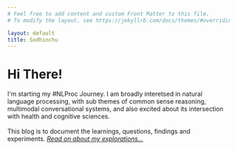 ```yaml
---
# Feel free to add content and custom Front Matter to this file.
# To modify the layout, see https://jekyllrb.com/docs/themes/#overriding-theme-defaults

layout: default
title: Sodhinchu
---
```


<div class="blurb">
	<h1>Hi There!</h1>
	<p>I'm starting my #NLProc Journey. I am broadly interetsed in natural language processing, with sub themes of common sense reasoning, multimodal conversational systems, and also excited about its intersection with health and cognitive sciences.<br/><br/> This blog is to document the learnings, questions, findings and experiments.
	  <a href="/blog"><em>Read on about my explorations...</em></a>
	</p>
</div><!-- /.blurb -->

